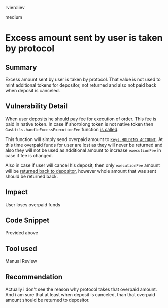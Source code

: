 rvierdiiev

medium

# Excess amount sent by user is taken by protocol

## Summary
Excess amount sent by user is taken by protocol. That value is not used to mint additional tokens for depositor, not returned and also not paid back when deposit is canceled.
## Vulnerability Detail
When user deposits he should pay fee for execution of order. This fee is paid in native token. In case if short/long token is not native token then `GasUtils.handleExcessExecutionFee` function [is called](https://github.com/sherlock-audit/2023-02-gmx/blob/main/gmx-synthetics/contracts/deposit/DepositUtils.sol#L87-L92).

This function will simply send overpaid amount to [`Keys.HOLDING_ACCOUNT`](https://github.com/sherlock-audit/2023-02-gmx/blob/main/gmx-synthetics/contracts/gas/GasUtils.sol#L102-L106). At this time overpaid funds for user are lost as they will never be returned and also they will not be used as additional amount to increase `executionFee` in case if fee is changed.

Also in case if user will cancel his deposit, then only `executionFee` amount will be [returned back to depositor](https://github.com/sherlock-audit/2023-02-gmx/blob/main/gmx-synthetics/contracts/deposit/DepositUtils.sol#L189), however whole amount that was sent should be returned back.
## Impact
User loses overpaid funds
## Code Snippet
Provided above
## Tool used

Manual Review

## Recommendation
Actually i don't see the reason why protocol takes that overpaid amount. And i am sure that at least when deposit is canceled, than that overpaid amount should be returned to depositor.
